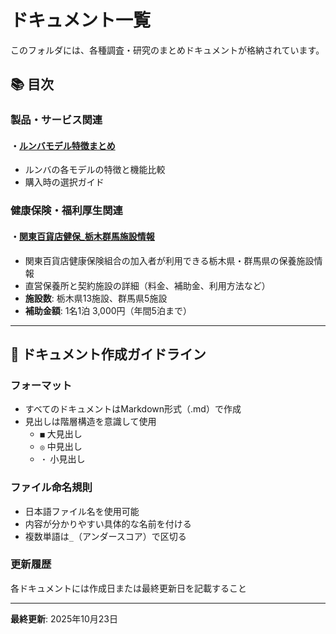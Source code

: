# ドキュメント一覧

このフォルダには、各種調査・研究のまとめドキュメントが格納されています。

## 📚 目次

### 製品・サービス関連

#### ・[ルンバモデル特徴まとめ](./ルンバモデル特徴まとめ.md)
- ルンバの各モデルの特徴と機能比較
- 購入時の選択ガイド

### 健康保険・福利厚生関連

#### ・[関東百貨店健保_栃木群馬施設情報](./関東百貨店健保_栃木群馬施設情報.md)
- 関東百貨店健康保険組合の加入者が利用できる栃木県・群馬県の保養施設情報
- 直営保養所と契約施設の詳細（料金、補助金、利用方法など）
- **施設数**: 栃木県13施設、群馬県5施設
- **補助金額**: 1名1泊 3,000円（年間5泊まで）

---

## 📝 ドキュメント作成ガイドライン

### フォーマット
- すべてのドキュメントはMarkdown形式（.md）で作成
- 見出しは階層構造を意識して使用
  - `■` 大見出し
  - `◎` 中見出し
  - `・` 小見出し

### ファイル命名規則
- 日本語ファイル名を使用可能
- 内容が分かりやすい具体的な名前を付ける
- 複数単語は`_`（アンダースコア）で区切る

### 更新履歴
各ドキュメントには作成日または最終更新日を記載すること

---

**最終更新**: 2025年10月23日
